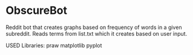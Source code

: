 # ObscureBot
Reddit bot that creates graphs based on frequency of words in a given subreddit.
Reads terms from list.txt which it creates based on user input.

USED Libraries:
  praw
  matplotlib
  pyplot
